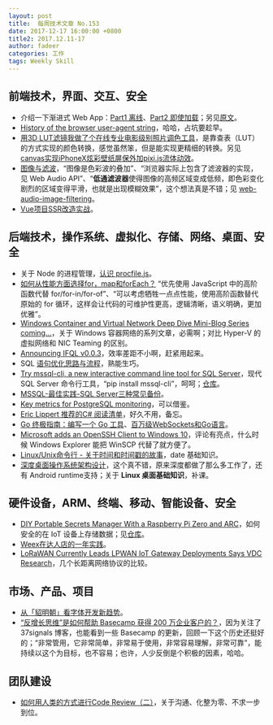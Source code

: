 ```yaml
---
layout: post
title:  每周技术文章 No.153
date: 2017-12-17 16:00:00 +0800
title2: 2017.12.11-17
author: fadeer
categories: 工作
tags: Weekly Skill
---
```


前端技术，界面、交互、安全
----
* 介绍一下渐进式 Web App：[Part1 离线](https://segmentfault.com/a/1190000012419771)、[Part2 即使加载](https://segmentfault.com/a/1190000012437743)；另见[原文](https://auth0.com/blog/introduction-to-progressive-apps-part-one/)。
* [History of the browser user-agent string](https://webaim.org/blog/user-agent-string-history/)，哈哈，占坑要趁早。
* [用3D LUT滤镜我做了个在线专业电影级别照片调色工具](http://www.zhangxinxu.com/wordpress/2017/12/3d-lut-filter-web-photoshop-film/)，是靠查表（LUT）的方式实现的颜色转换，感觉虽然笨，但是能实现更精细的转换。另见 [canvas实现iPhoneX炫彩壁纸屏保外加pixi.js流体动效](http://www.zhangxinxu.com/wordpress/2017/12/canvas-pixi-js-iphonex-colorful-wallpaper-background/)。
* [图像与滤波](http://www.ruanyifeng.com/blog/2017/12/image-and-wave-filters.html)，“图像是色彩波的叠加”、“浏览器实际上包含了滤波器的实现，见 Web Audio API”、“**低通滤波器**使得图像的高频区域变成低频，即色彩变化剧烈的区域变得平滑，也就是出现模糊效果”，这个想法真是不错；见 [web-audio-image-filtering](https://github.com/rssilva/web-audio-image-filtering)。
* [Vue项目SSR改造实战](http://u3xyz.com/detail/29)。

后端技术，操作系统、虚拟化、存储、网络、桌面、安全
----
* 关于 Node 的进程管理，[认识 procfile.js](http://www.midwayjs.org/pandora/zh-cn/base/procfile_mode.html)。
* [如何从性能方面选择for，map和forEach？](https://www.zhihu.com/question/263645361/answer/271917900) “优先使用 JavaScript 中的高阶函数代替 for/for-in/for-of”、“可以考虑牺牲一点点性能，使用高阶函数替代原始的 for 循环，这样会让代码的可维护性更高，逻辑清晰，语义明确，更加优雅”。
* [Windows Container and Virtual Network Deep Dive Mini-Blog Series coming…](https://blogs.technet.microsoft.com/networking/2017/12/11/windows-container-and-virtual-network-deep-dive-mini-blog-series-coming/)，关于 Windows 容器网络的系列文章，必需啊；对比 Hyper-V 的虚拟网络和 NIC Teaming 的区别。
* [Announcing IFQL v0.0.3](https://www.influxdata.com/blog/announcing-ifql-v0-0-3/)，效率差距不小啊，赶紧用起来。
* SQL [语句优化思路与流程](http://www.cnblogs.com/double-K/p/8022367.html)，熟能生巧。
* [Try mssql-cli, a new interactive command line tool for SQL Server](https://blogs.technet.microsoft.com/dataplatforminsider/2017/12/12/try-mssql-cli-a-new-interactive-command-line-tool-for-sql-server/)，现代 SQL Server 命令行工具，“pip install mssql-cli”，呵呵；[仓库](https://github.com/dbcli/mssql-cli/)。
* [MSSQL-最佳实践-SQL Server三种常见备份](https://yq.aliyun.com/articles/278916)。
* [Key metrics for PostgreSQL monitoring](https://www.datadoghq.com/blog/postgresql-monitoring/)，可以借鉴。
* [Eric Lippert 推荐的C# 阅读清单](https://www.biaodianfu.com/a-c-sharp-reading-list-by-eric-lippert.html)，好久不用，备忘。
* [Go 终极指南：编写一个 Go 工具](http://oopsguy.com/2017/10/27/the-ultimate-guide-to-writing-a-go-tool/)、[百万级WebSockets和Go语言](http://xiecode.cn/post/cn_06_a_million_websockets_and_go/)。
* [Microsoft adds an OpenSSH Client to Windows 10](https://www.servethehome.com/say-farewell-putty-microsoft-adds-openssh-client-windows-10/)，评论有亮点，什么时候 Windows Explorer 能把 WinSCP 代替了就方便了。
* [Linux/Unix命令行 - 关于时间和时间戳的故事](https://segmentfault.com/a/1190000012382901)，date 基础知识。
* [深度桌面操作系统架构设计](http://www.jianshu.com/p/e871723f9460)，这个真不错，原来深度都做了那么多工作了，还有 Android runtime支持；关于 **Linux 桌面基础知识**，补课。

硬件设备，ARM、终端、移动、智能设备、安全
----
<!--preview-end-->
* [DIY Portable Secrets Manager With a Raspberry Pi Zero and ARC](https://www.evilsocket.net/2017/12/07/DIY-Portable-Secrets-Manager-with-a-RPI-Zero-and-the-ARC-Project/)，如何安全的在 IoT 设备上存储数据；见[仓库](https://github.com/evilsocket/arc)。
* [Weex在达人店的一年实践](https://segmentfault.com/a/1190000012386619)。
* [LoRaWAN Currently Leads LPWAN IoT Gateway Deployments Says VDC Research](https://www.cnx-software.com/2017/12/15/lorawan-currently-leads-lpwan-iot-gateway-deployments-says-vdc-research/)，几个长距离网络协议的比较。

市场、产品、项目
----
* [从「貂明朝」看字体开发新趋势](https://www.typeisbeautiful.com/2017/12/13737/)。
* [“反增长思维”是如何帮助 Basecamp 获得 200 万企业客户的？](http://36kr.com/p/5106745.html)，因为关注了 37signals 博客，也能看到一些 Basecamp 的更新，回顾一下这个历史还挺好的；“非常管用，它非常简单，非常易于使用，非常容易理解，非常可靠”，能持续以这个为目标，也不容易；也许，人少反倒是个积极的因素，哈哈。

团队建设
----
* [如何用人类的方式进行Code Review（二）](https://juejin.im/post/5a24ed34518825619a028484)，关于沟通、化整为零、不求一步到位。



